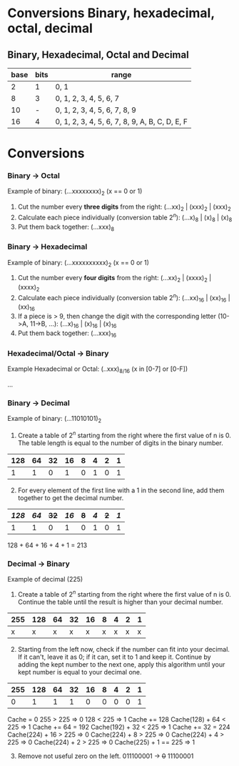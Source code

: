 # Conversions Binary, hexadecimal, octal, decimal


## Binary, Hexadecimal, Octal and Decimal

| base | bits | range                                          |
| ---- | ---- | ---------------------------------------------- |
|    2 |    1 |                                           0, 1 |
|    8 |    3 |                         0, 1, 2, 3, 4, 5, 6, 7 |
|   10 |    - |                   0, 1, 2, 3, 4, 5, 6, 7, 8, 9 |
|   16 |    4 | 0, 1, 2, 3, 4, 5, 6, 7, 8, 9, A, B, C, D, E, F |

# Conversions

### Binary -> Octal

Example of binary: (...xxxxxxxx)$_2$ (x == 0 or 1)

1. Cut the number every **three digits** from the right: (...xx)$_2$ | (xxx)$_2$ | (xxx)$_2$
2. Calculate each piece individually (conversion table $2^n$): (...x)$_8$ | (x)$_8$ | (x)$_8$
3. Put them back together: (...xxx)$_8$

### Binary -> Hexadecimal

Example of binary: (...xxxxxxxxxx)$_2$ (x == 0 or 1)

1. Cut the number every **four digits** from the right: (...xx)$_2$ | (xxxx)$_2$ | (xxxx)$_2$
2. Calculate each piece individually (conversion table $2^n$): (...xx)$_{16}$ | (xx)$_{16}$ | (xx)$_{16}$
3. If a piece is > 9, then change the digit with the corresponding letter (10->A, 11->B, ...): (...x)$_{16}$ | (x)$_{16}$ | (x)$_{16}$
4. Put them back together: (...xxx)$_{16}$

### Hexadecimal/Octal -> Binary

Example Hexadecimal or Octal: (..xxx)$_{8/16}$ (x in [0-7] or [0-F])

...

### Binary -> Decimal

Example of binary: (...11010101)$_2$

1. Create a table of $2^n$ starting from the right where the first value of n is 0. The table length is equal to the number of digits in the binary number.

| 128 | 64 | 32 | 16 | 8 | 4 | 2 | 1 |
| --- | -- | -- | -- | - | - | - | - |
| 1   | 1  | 0  | 1  | 0 | 1 | 0 | 1 |

2. For every element of the first line with a 1 in the second line, add them together to get the decimal number.

| *128* | *64* | ~~32~~ | *16* | ~~8~~ | *4* | ~~2~~ | *1* |
| ----- | ---- | ------ | ---- | ----- | --- | ----- | --- |
| 1     | 1    | 0      | 1    | 0     | 1   | 0     | 1   |

128 + 64 + 16 + 4 + 1 = 213

### Decimal -> Binary

Example of decimal (225)

1. Create a table of $2^n$ starting from the right where the first value of n is 0. Continue the table until the result is higher than your decimal number.

| 255 | 128 | 64 | 32 | 16 | 8 | 4 | 2 | 1 |
| --- | --- | -- | -- | -- | - | - | - | - |
| x   | x   | x  | x  | x  | x | x | x | x |

2. Starting from the left now, check if the number can fit into your decimal. If it can't, leave it as 0; if it can, set it to 1 and keep it. Continue by adding the kept number to the next one, apply this algorithm until your kept number is equal to your decimal one.

| 255 | 128 | 64 | 32 | 16 | 8 | 4 | 2 | 1 |
| --- | --- | -- | -- | -- | - | - | - | - |
| 0   | 1   | 1  | 1  | 0  | 0 | 0 | 0 | 1 |

Cache = 0
255 > 225 => 0
128 < 225 => 1
Cache += 128
Cache(128) + 64 < 225 => 1
Cache += 64 = 192
Cache(192) + 32 < 225 => 1
Cache += 32 = 224
Cache(224) + 16 > 225 => 0
Cache(224) + 8 > 225 => 0
Cache(224) + 4 > 225 => 0
Cache(224) + 2 > 225 => 0
Cache(225) + 1 == 225 => 1

3. Remove not useful zero on the left. 011100001 -> ~~0~~ 11100001